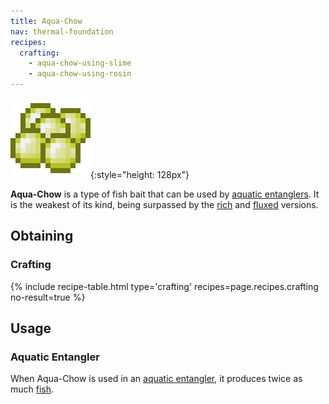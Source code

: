 ```yaml
---
title: Aqua-Chow
nav: thermal-foundation
recipes:
  crafting:
    - aqua-chow-using-slime
    - aqua-chow-using-rosin
---
```


![Aqua-Chow](/assets/images/thermal-foundation/aqua-chow.png){:style="height: 128px"}


**Aqua-Chow** is a type of fish bait that can be used by [aquatic
entanglers](/docs/aquatic-entangler/). It is the weakest of its kind, being
surpassed by the [rich](/docs/rich-aqua-chow/) and
[fluxed](/docs/fluxed-aqua-chow/) versions.


Obtaining
---------

### Crafting
{% include recipe-table.html type='crafting' recipes=page.recipes.crafting no-result=true %}


Usage
-----

### Aquatic Entangler
When Aqua-Chow is used in an [aquatic entangler](/docs/aquatic-entangler/), it
produces twice as much [fish](https://minecraft.gamepedia.com/Fish).
